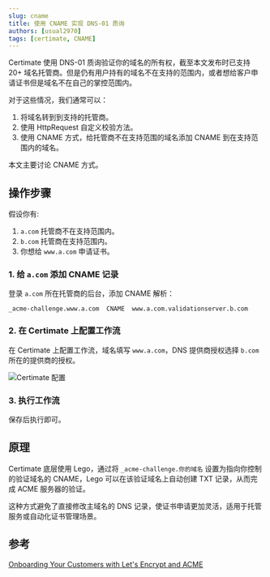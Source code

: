 ```yaml
---
slug: cname
title: 使用 CNAME 实现 DNS-01 质询
authors: [usual2970]
tags: [certimate, CNAME]
---
```


Certimate 使用 DNS-01 质询验证你的域名的所有权，截至本文发布时已支持 20+ 域名托管商。但是仍有用户持有的域名不在支持的范围内，或者想给客户申请证书但是域名不在自己的掌控范围内。

对于这些情况，我们通常可以：

1. 将域名转到到支持的托管商。
2. 使用 HttpRequest 自定义校验方法。
3. 使用 CNAME 方式，给托管商不在支持范围的域名添加 CNAME 到在支持范围内的域名。

本文主要讨论 CNAME 方式。

## 操作步骤

假设你有:

1. `a.com` 托管商不在支持范围内。
2. `b.com` 托管商在支持范围内。
3. 你想给 `www.a.com` 申请证书。

### 1. 给 `a.com` 添加 CNAME 记录

登录 `a.com` 所在托管商的后台，添加 CNAME 解析：

```text
_acme-challenge.www.a.com  CNAME  www.a.com.validationserver.b.com
```

### 2. 在 Certimate 上配置工作流

在 Certimate 上配置工作流，域名填写 `www.a.com`，DNS 提供商授权选择 `b.com` 所在的提供商的授权。

![Certimate 配置](https://i.imgur.com/yXASmOZ.png)

### 3. 执行工作流

保存后执行即可。

## 原理

Certimate 底层使用 Lego，通过将 `_acme-challenge.你的域名` 设置为指向你控制的验证域名的 CNAME，Lego 可以在该验证域名上自动创建 TXT 记录，从而完成 ACME 服务器的验证。

这种方式避免了直接修改主域名的 DNS 记录，使证书申请更加灵活，适用于托管服务或自动化证书管理场景。

## 参考

[Onboarding Your Customers with Let's Encrypt and ACME](https://letsencrypt.org/2019/10/09/onboarding-your-customers-with-lets-encrypt-and-acme/)

